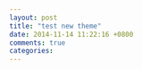 ```yaml
---
layout: post
title: "test new theme"
date: 2014-11-14 11:22:16 +0800
comments: true
categories: 
---
```

